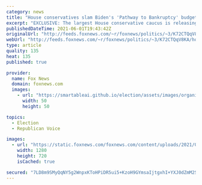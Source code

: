```yaml
---
category: news
title: "House conservatives slam Biden's 'Pathway to Bankruptcy' budget, showcase separate plan for 'fiscal stability'"
excerpt: "EXCLUSIVE: The largest House conservative caucus is releasing a new playbook to fight back against President Biden's $6 trillion budget proposal, calling out provisions on abortion, tax hikes and expanding the \"welfare state.\""
publishedDateTime: 2021-06-01T19:43:42Z
originalUrl: "http://feeds.foxnews.com/~r/foxnews/politics/~3/K72CTQqV8KA/house-conservatives-biden-budget-bankruptcy-inflation"
webUrl: "http://feeds.foxnews.com/~r/foxnews/politics/~3/K72CTQqV8KA/house-conservatives-biden-budget-bankruptcy-inflation"
type: article
quality: 135
heat: 135
published: true

provider:
  name: Fox News
  domain: foxnews.com
  images:
    - url: "https://smartableai.github.io/election/assets/images/organizations/foxnews.com-50x50.jpg"
      width: 50
      height: 50

topics:
  - Election
  - Republican Voice

images:
  - url: "https://static.foxnews.com/foxnews.com/content/uploads/2021/04/GettyImages-1312682563.jpg"
    width: 1280
    height: 720
    isCached: true

secured: "7LD8m9SMyQqNY5g2WnpxKToHPiDR5ui5+KzoH9GYmsaIjtgxhI+YXJ0dZmM2S5HOwyB7t77clHH5gA1oYIxLpNVgfaq8OoNZc6wlxi1xoSM3NeTlvyEi6nFK718zwbT0N5nv5yPbn3L1dAas5V/tJJmPBpZgm6NxSJOLM43s7MEA/MyZt1PMiwWWFD+fjG7lD2guoYllklH8ulsGpgWjgQMoONDIkWwzKMHY1JO4QrUJgcLXpMMffLhggZw2mRR1IFoJaN9lxMlSmQr94+Fb1N0v5uL2VlCxbOHnmt2A+AGUK98cMjR+PE4jfvEQus1fs1B7x/DWdqxK6sQRVha4yd5/xroYwAJdZX+pUXkgdOE=;eEMPB7wTSI5I/+CyO7Lgeg=="
---
```


